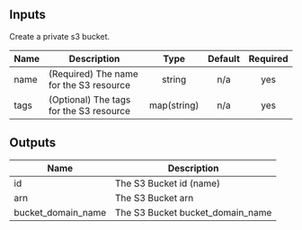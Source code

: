 ## Inputs
Create a private s3 bucket.

| Name | Description | Type | Default | Required |
|------|-------------|:----:|:-----:|:-----:|
| name | (Required) The name for the S3 resource | string | n/a | yes |
| tags | (Optional) The tags for the S3 resource | map(string) | n/a | yes |

## Outputs
| Name | Description |
|------|-------------|
| id | The S3 Bucket id (name) |
| arn | The S3 Bucket arn |
| bucket_domain_name | The S3 Bucket bucket_domain_name |
